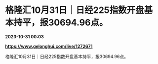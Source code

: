 # 格隆汇10月31日｜日经225指数开盘基本持平，报30694.96点。

**2023-10-31 00:03**

**https://www.gelonghui.com/live/1272671**

格隆汇10月31日｜日经225指数开盘基本持平，报30694.96点。